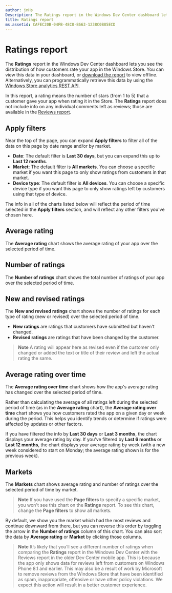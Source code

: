 ```yaml
---
author: jnHs
Description: The Ratings report in the Windows Dev Center dashboard lets you see the distribution of how customers rate your app in the Windows Store.
title: Ratings report
ms.assetid: CAFEC20B-04FB-48C8-B663-1238C0B85ECD
---
```


# Ratings report


The **Ratings** report in the Windows Dev Center dashboard lets you see the distribution of how customers rate your app in the Windows Store. You can view this data in your dashboard, or [download the report](download-analytic-reports.md) to view offline. Alternatively, you can programmatically retrieve this data by using the [Windows Store analytics REST API](../monetize/access-analytics-data-using-windows-store-services.md).

In this report, a rating means the number of stars (from 1 to 5) that a customer gave your app when rating it in the Store. The **Ratings** report does not include info on any individual comments left as reviews; those are available in the [Reviews report](reviews-report.md).

## Apply filters


Near the top of the page, you can expand **Apply filters** to filter all of the data on this page by date range and/or by market.

-   **Date**: The default filter is **Last 30 days**, but you can expand this up to **Last 12 months**.
-   **Market**: The default filter is **All markets**. You can choose a specific market if you want this page to only show ratings from customers in that market.
-   **Device type**: The default filter is **All devices**. You can choose a specific device type if you want this page to only show ratings left by customers using that type of device.

The info in all of the charts listed below will reflect the period of time selected in the **Apply filters** section, and will reflect any other filters you've chosen here.

## Average rating


The **Average rating** chart shows the average rating of your app over the selected period of time.

## Number of ratings


The **Number of ratings** chart shows the total number of ratings of your app over the selected period of time.

## New and revised ratings


The **New and revised ratings** chart shows the number of ratings for each type of rating (new or revised) over the selected period of time.

-   **New ratings** are ratings that customers have submitted but haven't changed.
-   **Revised ratings** are ratings that have been changed by the customer.

>**Note**  A rating will appear here as revised even if the customer only changed or added the text or title of their review and left the actual rating the same.

## Average rating over time


The **Average rating over time** chart shows how the app's average rating has changed over the selected period of time.

Rather than calculating the average of all ratings left during the selected period of time (as in the **Average rating** chart), the **Average rating over time** chart shows you how customers rated the app on a given day or week during the period. This helps you identify trends or determine if ratings were affected by updates or other factors.

If you have filtered the info by **Last 30 days** or **Last 3 months**, the chart displays your average rating by day. If you've filtered by **Last 6 months** or **Last 12 months**, the chart displays your average rating by week (with a new week considered to start on Monday; the average rating shown is for the previous week).

## Markets


The **Markets** chart shows average rating and number of ratings over the selected period of time by market.

> **Note**  If you have used the **Page filters** to specify a specific market, you won't see this chart on the **Ratings** report. To see this chart, change the **Page filters** to show all markets.

By default, we show you the market which had the most reviews and continue downward from there, but you can reverse this order by toggling the arrow in the **Number of ratings** column of this chart. You can also sort the data by **Average rating** or **Market** by clicking those columns.

> **Note**  It’s likely that you’ll see a different number of ratings when comparing the **Ratings** report in the Windows Dev Center with the Reviews report in the older Dev Center mobile app. This is because the app only shows data for reviews left from customers on Windows Phone 8.1 and earlier. This may also be a result of work by Microsoft to remove reviews from the Windows Store that have been identified as spam, inappropriate, offensive or have other policy violations. We expect this action will result in a better customer experience.

 

 


<!--HONumber=Jun16_HO2-->


